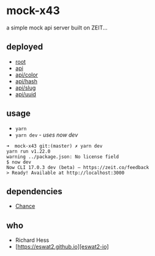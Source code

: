 # mock-x43

a simple mock api server built on ZEIT...


## deployed

- [root][api-root]
- [api][api-api]
- [api/color][api-color]
- [api/hash][api-hash]
- [api/slug][api-slug]
- [api/uuid][api-uuid]


## usage

- `yarn`
- `yarn dev` - _uses now dev_

```
➜  mock-x43 git:(master) ✗ yarn dev
yarn run v1.22.0
warning ../package.json: No license field
$ now dev
Now CLI 17.0.3 dev (beta) — https://zeit.co/feedback
> Ready! Available at http://localhost:3000
```

## dependencies

- [Chance][chance-js]

## who

- Richard Hess
- [https://eswat2.github.io][eswat2-io]


[eswat2-io]: https://eswat2.github.io

[api-root]:  https://mock-x43.eswat2.now.sh/
[api-api]:   https://mock-x43.eswat2.now.sh/api
[api-color]: https://mock-x43.eswat2.now.sh/api/color
[api-hash]:  https://mock-x43.eswat2.now.sh/api/hash
[api-slug]:  https://mock-x43.eswat2.now.sh/api/slug
[api-uuid]:  https://mock-x43.eswat2.now.sh/api/uuid

[chance-js]: https://chancejs.com/


